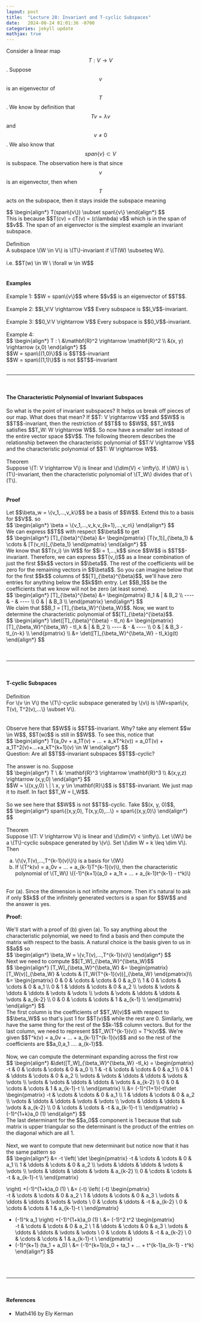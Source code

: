 ```yaml
---
layout: post
title:  "Lecture 28: Invariant and T-cyclic Subspaces"
date:   2024-08-24 01:01:36 -0700
categories: jekyll update
mathjax: true
---
```

Consider a linear map $$T: V \rightarrow V$$. Suppose $$v$$ is an eigenvector of $$T$$. We know by definition that $$Tv = \lambda v$$ and $$v \neq 0$$. We also know that $$span\{v\} \subset V$$ is subspace. The observation here is that since $$v$$ is an eigenvector, then when $$T$$ acts on the subspace, then it stays inside the subspace meaning
<div> 
$$
\begin{align*}
T(span\{v\}) \subset span\{v\}
\end{align*}
$$
</div>
This is because $$T(cv) = cT(v) = (c\lambda) v$$ which is in the span of $$v$$. The span of an eigenvector is the simplest example an invariant subspace.
<br>
<br>
<!------------------------------------------------------------------------------------>
<div class="bdiv">
Definition
</div>
<div class="bbdiv">
A subspace \(W \in V\) is \(T\)-invariant if \(T(W) \subseteq W\).
</div>
<br>
i.e. $$T(w) \in W \ \forall w \in W$$
<br>
<br>
<!------------------------------------------------------------------------------------>
<h4><b>Examples</b></h4>
Example 1: $$W = span\{v\}$$ where $$v$$ is an eigenvector of $$T$$.
<br>
<br>
Example 2: $$I_V:V \rightarrow V$$ Every subspace is $$I_V$$-invariant.
<br>
<br>
Example 3: $$0_V:V \rightarrow V$$ Every subspace is $$0_V$$-invariant.
<br>
<br>
Example 4: 
<div> 
$$
\begin{align*}
T : \ &\mathbf{R}^2 \rightarrow \mathbf{R}^2 \\
&(x, y) \rightarrow (x,0)
\end{align*}
$$
</div>
$$W = span\{(1,0)\}$$ is $$T$$-invariant
<br>
$$W = span\{(1,1)\}$$ is not $$T$$-invariant
<br>
<br>
<hr>
<br>
<!------------------------------------------------------------------------------------>
<h4><b>The Characteristic Polynomial of Invariant Subspaces</b></h4>
So what is the point of invariant subspaces? It helps us break off pieces of our map. What does that mean? If $$T: V \rightarrow V$$ and $$W$$ is $$T$$-invariant, then the restriction of $$T$$ to $$W$$, $$T_W$$ satisfies $$T_W: W \rightarrow W$$. So now have a smaller set instead of the entire vector space $$V$$. The following theorem describes the relationship between the characteristic polynomial of $$T:V \rightarrow V$$ and the characteristic polynomial of $$T: W \rightarrow W$$. 
<br>
<br>
<div class="purdiv">
Theorem
</div>
<div class="purbdiv">
Suppose \(T: V \rightarrow V\) is linear and \(\dim(V) < \infty\). If \(W\) is \(T\)-invariant, then the characteristic polynomial of \(T_W\) divides that of \(T\).
</div>
<br>
<br>
<!------------------------------------------------------------------------------------>
<b>Proof</b>
<br>
<br>
Let $$\beta_w = \{v_1,...,v_k\}$$ be a basis of $$W$$. Extend this to a basis for $$V$$. so 
<div> 
$$
\begin{align*}
\beta = \{v_1,...,v_k,v_{k+1},...,v_n\}
\end{align*}
$$
</div>
We can express $$T$$ with respect $$\beta$$ to get
<div> 
$$
\begin{align*}
[T]_{\beta}^{\beta} &= \begin{pmatrix} [T(v_1)]_{\beta_1} & \cdots & [T(v_n)]_{\beta_1} \end{pmatrix}
\end{align*}
$$
</div>
We know that $$T(v_i) \in W$$ for $$i = 1,...,k$$ since $$W$$ is $$T$$-invariant. Therefore, we can express $$T(v_i)$$ as a linear combination of just the first $$k$$ vectors in $$\beta$$. The rest of the coefficients will be zero for the remaining vectors in $$\beta$$. So you can imagine below that for the first $$k$$ columns of $$[T]_{\beta}^{\beta}$$, we'll have zero entries for anything below the $$k$$th entry. Let $$B_1$$ be the coefficients that we know will not be zero (at least some).
<div> 
$$
\begin{align*}
[T]_{\beta}^{\beta} &= 
\begin{pmatrix} 
B_1 & | & B_2 \\
---- & - & ---- \\
0 & | & B_3 \\
\end{pmatrix}
\end{align*}
$$
</div>
We claim that $$B_1 = [T]_{\beta_W}^{\beta_W}$$. Now, we want to determine the characteristic polynomial of $$[T]_{\beta}^{\beta}$$. 
<div> 
$$
\begin{align*}
\det([T]_{\beta}^{\beta} - tI_n) &= 
\begin{pmatrix} 
[T]_{\beta_W}^{\beta_W} - tI_k & | & B_2 \\
---- & - & ---- \\
0 & | & B_3 - tI_{n-k} \\
\end{pmatrix} \\
&= \det([T]_{\beta_W}^{\beta_W} - tI_k)g(t)
\end{align*}
$$
</div>
<br>
<br>
<hr>
<br>
<!------------------------------------------------------------------------------------>
<h4><b>T-cyclic Subspaces</b></h4>
<div class="bdiv">
Definition
</div>
<div class="bbdiv">
For \(v \in V\) the \(T\)-cyclic subspace generated by \(v\) is \(W=span\{v, T(v), T^2(v),...\} \subset V\).
</div>
<br>
<br>
Observe here that $$W$$ is $$T$$-invariant. Why? take any element $$w \in W$$, $$T(w)$$ is still in $$W$$. To see this, notice that
<div> 
$$
\begin{align*}
T(a_0v + a_1T(v) + ... + a_kT^k(v)) = a_0T(v) + a_1T^2(v)+...+a_kT^{k+1}(v) \in W
\end{align*}
$$
</div>
Question: Are all $$T$$-invariant subspaces $$T$$-cyclic?
<br>
<br>
The answer is no. Suppose
<div> 
$$
\begin{align*}
T \ &: \mathbf{R}^3 \rightarrow \mathbf{R}^3  \\
 &(x,y,z) \rightarrow (x,y,0)
\end{align*}
$$
</div>
$$W = \{(x,y,0) \ | \ x, y \in \mathbf{R}\}$$ is $$T$$-invariant. We just map it to itself. In fact $$T_W = I_W$$.
<br>
<br>
So we see here that $$W$$ is not $$T$$-cyclic. Take $$(x, y, 0)$$,
<div> 
$$
\begin{align*}
span\{(x,y,0), T(x,y,0),...\} = span\{(x,y,0)\}
\end{align*}
$$
</div>
<br>
<!------------------------------------------------------------------------------------>
<div class="bdiv">
Theorem
</div>
<div class="bbdiv">
Suppose \(T: V \rightarrow V\) is linear and \(\dim(V) < \infty\).
Let \(W\) be a \(T\)-cyclic subspace generated by \(v\). Set \(\dim W = k \leq \dim V\). Then
<ul style="list-style-type:lower-alpha">
	<li>\(\{v,T(v),...,T^{k-1}(v)\}\) is a basis for \(W\)</li>
	<li>If \(T^k(v) = a_0v + ... + a_{k-1}T^{k-1}(v)\), then the characteristic polynomial of \(T_W\) \((-1)^{k+1}(a_0 + a_1t + ... + a_{k-1}t^{k-1} - t^k)\)</li>
</ul>
</div>
<br>
For (a). Since the dimension is not infinite anymore. Then it's natural to ask if only $$k$$ of the infinitely generated vectors is a span for $$W$$ and the answer is yes.
<br>
<br>
<!------------------------------------------------------------------------------------>
<b>Proof:</b>
<br>
<br>
We'll start with a proof of (b) given (a). To say anything about the characteristic polynomial, we need to find a basis and then compute the matrix with respect to the basis. A natural choice is the basis given to us in $$a$$ so 
<div> 
$$
\begin{align*}
\beta_W = \{v,T(v),...,T^{k-1}(v)\}
\end{align*}
$$
</div>
Next we need to compute $$[T_W]_{\beta_W}^{\beta_W}$$
<div> 
$$
\begin{align*}
[T_W]_{\beta_W}^{\beta_W} &=
\begin{pmatrix} 
[T_W(v)]_{\beta_W} & \cdots & [T_W(T^{k-1}(v))]_{\beta_W}
\end{pmatrix}\\
&= 
\begin{pmatrix} 
0 & 0 & \cdots & \cdots & 0 & a_0 \\
1 & 0 & \cdots & \cdots & 0 & a_1  \\
0 & 1 & \ddots & \cdots & 0 & a_2 \\
\vdots & \vdots & \ddots & \ddots & \vdots & \vdots \\
\vdots & \vdots & \ddots & \ddots & \vdots & a_{k-2} \\
0 & 0 & \cdots & \cdots & 1 & a_{k-1} \\
\end{pmatrix}
\end{align*}
$$
</div>
The first column is the coefficients of $$T_W(v)$$ with respect to $$\beta_W$$ so that's just 1 for $$T(v)$$ while the rest are 0. Similarly, we have the same thing for the rest of the $$k-1$$ column vectors. But for the last column, we need to represent $$T_W(T^{k-1}(v)) = T^k(v)$$. We're given $$T^k(v) = a_0v + ... + a_{k-1}T^{k-1}(v)$$ and so the rest of the coefficients are $$a_0,a_1 .... a_{k-1}$$. 
<br>
<br>
Now, we can compute the determinant expanding across the first row
<div> 
$$
\begin{align*}
&\det([T_W]_{\beta_W}^{\beta_W} -tI_k)
= 
\begin{pmatrix} 
-t & 0 & \cdots & \cdots & 0 & a_0 \\
1 & -t & \cdots & \cdots & 0 & a_1  \\
0 & 1 & \ddots & \cdots & 0 & a_2 \\
\vdots & \vdots & \ddots & \ddots & \vdots & \vdots \\
\vdots & \vdots & \ddots & \ddots & \vdots & a_{k-2} \\
0 & 0 & \cdots & \cdots & 1 & a_{k-1}-t \\
\end{pmatrix} \\
&=
(-1)^{1+1}(-t)\det 
\begin{pmatrix}  
-t & \cdots & \cdots & 0 & a_1  \\
1 & \ddots & \cdots & 0 & a_2 \\
 \vdots & \ddots & \ddots & \vdots & \vdots \\
\vdots & \ddots & \ddots & \vdots & a_{k-2} \\
 0 & \cdots & \cdots & -t & a_{k-1}-t \\
\end{pmatrix}
+(-1)^{1+k}a_0 (1)
\end{align*}
$$
</div>
The last determinant for the $$a_0$$ component is 1 because that sub matrix is upper triangular so the determinant is the product of the entries on the diagonal which are all 1.
<br>
<br>
Next, we want to compute that new determinant but notice now that it has the same pattern so
<div> 
$$
\begin{align*}
&=
-t
\left(
\det 
\begin{pmatrix}  
-t & \cdots & \cdots & 0 & a_1  \\
1 & \ddots & \cdots & 0 & a_2 \\
 \vdots & \ddots & \ddots & \vdots & \vdots \\
\vdots & \ddots & \ddots & \vdots & a_{k-2} \\
 0 & \cdots & \cdots & -t & a_{k-1}-t \\
\end{pmatrix}

\right)
+(-1)^{1+k}a_0 (1)
\\
&=
(-t)
\left(
(-t)
\begin{pmatrix}  
-t & \cdots & \cdots & 0 & a_2 \\
1 & \ddots & \cdots & 0 & a_3 \\
\vdots & \ddots & \ddots & \vdots & \vdots \\
0 & \cdots & \ddots & -t & a_{k-2} \\
 0 & \cdots & \cdots & 1 & a_{k-1}-t \\
\end{pmatrix}
+ (-1)^k a_1
\right)
+(-1)^{1+k}a_0 (1)
\\
&=
(-1)^2
t^2
\begin{pmatrix}  
-t & \cdots & \cdots & 0 & a_2 \\
1 & \ddots & \cdots & 0 & a_3 \\
\vdots & \ddots & \ddots & \vdots & \vdots \\
0 & \cdots & \ddots & -t & a_{k-2} \\
 0 & \cdots & \cdots & 1 & a_{k-1}-t \\
\end{pmatrix}
+ (-1)^{k+1} (ta_1 + a_0)
\\
&= (-1)^{k+1}(a_0 + ta_1 + ... + t^{k-1}a_{k-1} - t^k)
\end{align*}
$$
</div>
<br>
<br>
<hr>
<br>
<!------------------------------------------------------------------------------------>
<h4><b>References</b></h4>
<ul>
<li>Math416 by Ely Kerman</li>
</ul>






















